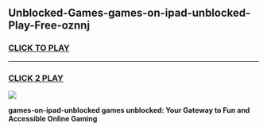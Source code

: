 
## Unblocked-Games-games-on-ipad-unblocked-Play-Free-oznnj
<h3>
<a href="https://premium76.site?title=games-on-ipad-unblocked&ref=23A">CLICK TO PLAY</a></h3>
<hr>

<h3>
<a href="https://premium76.site?title=games-on-ipad-unblocked&ref=23A">CLICK 2 PLAY</a>
  
</h3>

<a href="https://premium76.site?title=games-on-ipad-unblocked&ref=23A"><img src="https://clearcache.store/games.png"></a>


**games-on-ipad-unblocked games unblocked: Your Gateway to Fun and Accessible Online Gaming**
